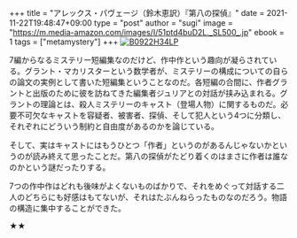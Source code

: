 +++
title = "アレックス・パヴェージ（鈴木恵訳）『第八の探偵』"
date = 2021-11-22T19:48:47+09:00
type = "post"
author = "sugi"
image = "https://m.media-amazon.com/images/I/51ptd4buD2L._SL500_.jp"
ebook = 1
tags = ["metamystery"]
+++
<a href="https://www.amazon.co.jp/dp/B0922H34LP/?tag=chezsugi-22" target="_blank" class="alignleft"><img src="https://m.media-amazon.com/images/I/51ptd4buD2L._SL500_.jpg" alt="B0922H34LP" border="0" /></a>

7編からなるミステリー短編集なのだけど、作中作という趣向が凝らされている。グラント・マカリスターという数学者が、ミステリーの構成についての自らの論文の実例として書いた短編集ということなのだ。各短編の合間に、作者グラントと出版のために彼を訪ねてきた編集者ジュリアとの対話が挟み込まれる。グラントの理論とは、殺人ミステリーのキャスト（登場人物）に関するものだ。必要不可欠なキャストを容疑者、被害者、探偵、そして犯人という4つに分類し、それぞれにどういう制約と自由度があるのかを論じている。

そして、実はキャストにはもうひとつ「作者」というのがあるんじゃないかというのが読み終えて思ったことだ。第八の探偵がたどり着くのはまさに作者は誰なのかという謎だったりする。

7つの作中作はどれも後味がよくないものばかりで、それをめぐって対話する二人のどちらにも好感はもてないが、それはたぶんねらったものなのだろう。物語の構造に集中することができた。

★★